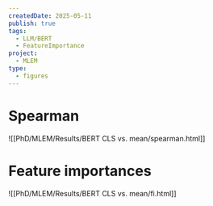 ```yaml
---
createdDate: 2025-05-11
publish: true
tags:
  - LLM/BERT
  - FeatureImportance
project:
  - MLEM
type:
  - figures
---
```

# Spearman
![[PhD/MLEM/Results/BERT CLS vs. mean/spearman.html]]
# Feature importances
![[PhD/MLEM/Results/BERT CLS vs. mean/fi.html]]